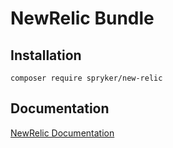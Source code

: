 # NewRelic Bundle

## Installation

```
composer require spryker/new-relic
```

## Documentation

[NewRelic Documentation](https://spryker.github.io/new-relic/index.html)
